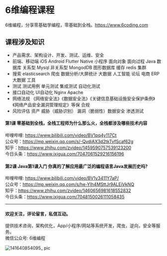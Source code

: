 # 6维编程课程 
6维编程，分享零基础学编程，零基础到全栈。https://www.6coding.com

## 课程涉及知识
- 产品需求、架构设计、开发、测试、运维、安全
- 前端、移动端 iOS Android Flutter Native 小程序 面向对象 面向过程 Java 数据库 关系型 Mysql 非关系型 MongodDB 图形数据库 缓存 redis 集群
- 搜索 elasticsearch 爬虫 数据分析/大屏统计 大数据 人工智能 论坛 电商 ERP 大数据 工具
- 测试 测试用例  单元测试 集成测试  自动化测试
- 接口自动化 UI自动化 Nginx Apache
- 网络法规 《网络安全法》《数据安全法》《关键信息基础设施安全保护条例》《网络产品安全漏洞管理规定》等保 合规
- 风险评估 资产 威胁（威胁识别） 漏洞（脆弱性）数据安全 渗透测试


#### 第1课 零基础到全栈，全栈工程师为什么那么火，全栈都涉及哪些技术内容
哔哩哔哩: https://www.bilibili.com/video/BV1pq4y117Ct <br/>
公众号：https://mp.weixin.qq.com/s/-QvdiAX3d2tkTvfScaf62g <br/>
知乎：https://www.zhihu.com/zvideo/1459590757539123200 <br/>
今日头条：https://www.ixigua.com/7047061529216156196

#### 第2课 Java第1课入门 你真的了解应用最广泛的编程语言Java发展历史吗? 
哔哩哔哩: https://www.bilibili.com/video/BV1y3411Y7aP/ <br/>
公众号：https://mp.weixin.qq.com/s/he-YIh4MSttJr9ALEiVkNQ <br/>
知乎：https://www.zhihu.com/zvideo/1460656981618552832 <br/>
今日头条：https://www.ixigua.com/7048150026111058435

<hr/>

#### 欢迎关注，评论留言，私信互动。
提供技术咨询，架构优化，App/小程序/网站等系统开发，爬虫，逆向，安全等服务。<br/>
微信公众号: 6维编程

![141640854095_ pic](https://user-images.githubusercontent.com/6212024/147741178-f1315a1d-af84-41af-8b1b-5b709a95453a.jpg)
